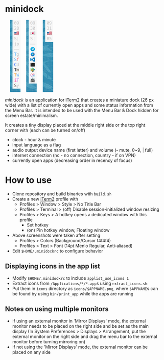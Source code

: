 
# minidock

&nbsp;&nbsp;&nbsp; <img src="readme/app_name.png" width="34"/>
&nbsp;&nbsp;&nbsp; <img src="readme/app_icon.png" width="34"/>
&nbsp;&nbsp;&nbsp; <img src="readme/app_none.png" width="34"/>

*minidock* is an application for [iTerm2](https://www.iterm2.com) that
creates a miniature dock (26 px wide) with a list of currently open apps
and some status information from the Menu Bar.
It is intended to be used with the Menu Bar & Dock hidden for
screen estate/minimalism.

It creates a tiny display placed at the middle right side or the top right
  corner with (each can be turned on/off)
  - clock - hour & minute
  - input language as a flag
  - audio output device name (first letter) and volume (- mute, 0~9, | full)
  - internet connection (nc - no connection, country - if on VPN)
  - currently open apps (decreasing order in recency of focus)


# How to use

- Clone repository and build binaries with `build.sh`
- Create a new [iTerm2](https://www.iterm2.com) profile with
  - Profiles > Window > Style > No Title Bar
  - Profiles > Terminal > (off) Disable session-initialized window resizing
  - Profiles > Keys > A hotkey opens a dedicated window with this profile
    - Set hotkey
    - (on) Pin hotkey window, Floating window
- Above screenshots were taken after setting
  - Profiles > Colors (Background/Cursor f4f4f4)
  - Profiles > Text > Font (14pt Menlo Regular, Anti-aliased)
- Edit `$HOME/.minidockrc` to configure behavior


## Displaying icons in the app list
- Modify `$HOME/.minidockrc` to include `applist_use_icons 1`
- Extract icons from `/Applications/*/*.app`s using `extract_icons.sh`
- Put them in `icons` directory as `icons/$APPNAME.png`, where `$APPNAME`s
  can be found by using `bin/print_app` while the apps are running

## Notes on using multiple monitors
- If using an external monitor in 'Mirror Displays' mode, the external monitor
  needs to be placed on the right side and be set as the main display
  (In System Preferences > Displays > Arrangement, put the external monitor
  on the right side and drag the menu bar to the external monitor before
  turning mirroring on)
- If not using the 'Mirror Displays' mode, the external monitor can be placed
  on any side
